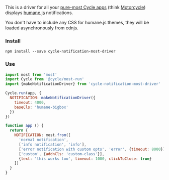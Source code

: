 This is a driver for all your [pure-most Cycle apps](https://github.com/cyclejs/most-run) (think [Motorcycle](https://github.com/motorcyclejs/core#merging-with-cyclejs)) displays [humane.js](http://wavded.github.io/humane-js/) notifications.

You don't have to include any CSS for humane.js themes, they will be loaded asynchronously from cdnjs.

### Install

```
npm install --save cycle-notification-most-driver
```


### Use

```javascript
import most from 'most'
import Cycle from '@cycle/most-run'
import {makeNotificationDriver} from 'cycle-notification-most-driver'

Cycle.run(app, {
  NOTIFICATION: makeNotificationDriver({
    timeout: 4000,
    baseCls: 'humane-bigbox'
  })
})

function app () {
  return {
    NOTIFICATION: most.from([
      'normal notification',
      ['info notification', 'info'],
      ['error notification with custom opts', 'error', {timeout: 8000}],
      ['custom', {addnCls: 'custom-class'}],
      {text: 'this works too', timeout: 1000, clickToClose: true}
    ])
  }
}
```
